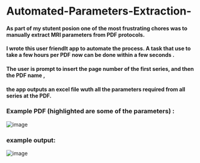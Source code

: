 # Automated-Parameters-Extraction-

#### As part of my stutent posion one of the most frustrating chores was to manually extract MRI parameters from PDF protocols.
#### I wrote this user friendlt app to automate the process. A task that use to take a few hours per PDF now can be done within a few seconds .
#### The user is prompt to insert the page number of the first series, and then the PDF name , 
#### the app outputs an excel file wuth all the parameters required from all series at the PDF.

### Example PDF (highlighted are some of the parameters) :

![image](https://user-images.githubusercontent.com/112961476/233056703-9a0b37dc-8347-4ba0-b75b-84c8413be749.png)

### example output:

![image](https://user-images.githubusercontent.com/112961476/233056800-b889fb86-32fc-4453-a89d-9d4f8bb3ad3b.png)
